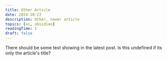 ```yaml
---
title: Other Article
date: 2024-10-27
description: Other, newer article
topics: [ai, obsidian]
readingTime: 1
draft: false
---
```


There should be some text showing in the latest post. Is this undefined if its only the article's title?
